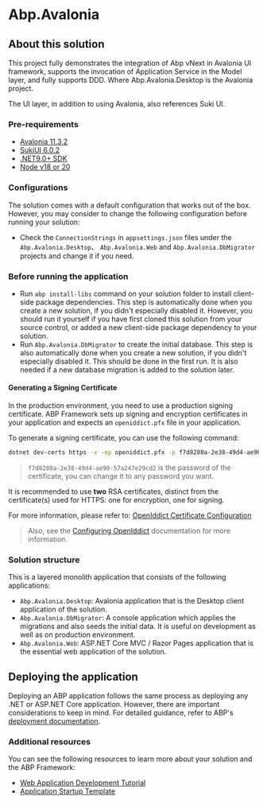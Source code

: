 ﻿# Abp.Avalonia

## About this solution

This project fully demonstrates the integration of Abp vNext in Avalonia UI framework, supports the invocation of Application Service in the Model layer, and fully supports DDD. Where Abp.Avalonia.Desktop is the Avalonia project.

The UI layer, in addition to using Avalonia, also references Suki UI.

### Pre-requirements

* [Avalonia 11.3.2](https://avaloniaui.net/)
* [SukiUI 6.0.2](https://github.com/kikipoulet/SukiUI)
* [.NET9.0+ SDK](https://dotnet.microsoft.com/download/dotnet)
* [Node v18 or 20](https://nodejs.org/en)

### Configurations

The solution comes with a default configuration that works out of the box. However, you may consider to change the following configuration before running your solution:

* Check the `ConnectionStrings` in `appsettings.json` files under the `Abp.Avalonia.Desktop`、 `Abp.Avalonia.Web` and `Abp.Avalonia.DbMigrator` projects and change it if you need.

### Before running the application

* Run `abp install-libs` command on your solution folder to install client-side package dependencies. This step is automatically done when you create a new solution, if you didn't especially disabled it. However, you should run it yourself if you have first cloned this solution from your source control, or added a new client-side package dependency to your solution.
* Run `Abp.Avalonia.DbMigrator` to create the initial database. This step is also automatically done when you create a new solution, if you didn't especially disabled it. This should be done in the first run. It is also needed if a new database migration is added to the solution later.

#### Generating a Signing Certificate

In the production environment, you need to use a production signing certificate. ABP Framework sets up signing and encryption certificates in your application and expects an `openiddict.pfx` file in your application.

To generate a signing certificate, you can use the following command:

```bash
dotnet dev-certs https -v -ep openiddict.pfx -p f7d8280a-2e38-49d4-ae90-57a247e29cd2
```

> `f7d8280a-2e38-49d4-ae90-57a247e29cd2` is the password of the certificate, you can change it to any password you want.

It is recommended to use **two** RSA certificates, distinct from the certificate(s) used for HTTPS: one for encryption, one for signing.

For more information, please refer to: [OpenIddict Certificate Configuration](https://documentation.openiddict.com/configuration/encryption-and-signing-credentials.html#registering-a-certificate-recommended-for-production-ready-scenarios)

> Also, see the [Configuring OpenIddict](https://abp.io/docs/latest/Deployment/Configuring-OpenIddict#production-environment) documentation for more information.

### Solution structure

This is a layered monolith application that consists of the following applications:

* `Abp.Avalonia.Desktop`: Avalonia application that is the Desktop client application of the solution.
* `Abp.Avalonia.DbMigrator`: A console application which applies the migrations and also seeds the initial data. It is useful on development as well as on production environment.
* `Abp.Avalonia.Web`: ASP.NET Core MVC / Razor Pages application that is the essential web application of the solution.


## Deploying the application

Deploying an ABP application follows the same process as deploying any .NET or ASP.NET Core application. However, there are important considerations to keep in mind. For detailed guidance, refer to ABP's [deployment documentation](https://abp.io/docs/latest/Deployment/Index).

### Additional resources

You can see the following resources to learn more about your solution and the ABP Framework:

* [Web Application Development Tutorial](https://abp.io/docs/latest/tutorials/book-store/part-1)
* [Application Startup Template](https://abp.io/docs/latest/startup-templates/application/index)

